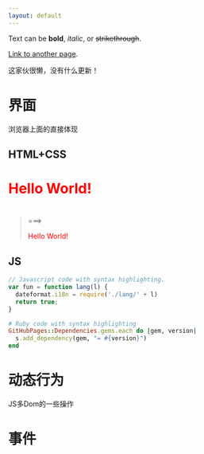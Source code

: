 ```yaml
---
layout: default
---
```


Text can be **bold**, _italic_, or ~~strikethrough~~.

[Link to another page](another-page).

这家伙很懒，没有什么更新！

# [](#header-2)界面

浏览器上面的直接体现

## [](#header-3)HTML+CSS

# [](#header-5)<html>
# [](#header-5) <title>Hello World</title>
# [](#header-5) <body>
# [](#header-5)   <div style="color:red">Hello World!</div>
# [](#header-5) </body>
# [](#header-5)</html>
> ===>
> <div style="color:red">Hello World!</div>

## [](#header-3)JS

```js
// Javascript code with syntax highlighting.
var fun = function lang(l) {
  dateformat.i18n = require('./lang/' + l)
  return true;
}
```

```ruby
# Ruby code with syntax highlighting
GitHubPages::Dependencies.gems.each do |gem, version|
  s.add_dependency(gem, "= #{version}")
end
```

# [](#header-1)动态行为

JS多Dom的一些操作

# [](#header-2)事件


